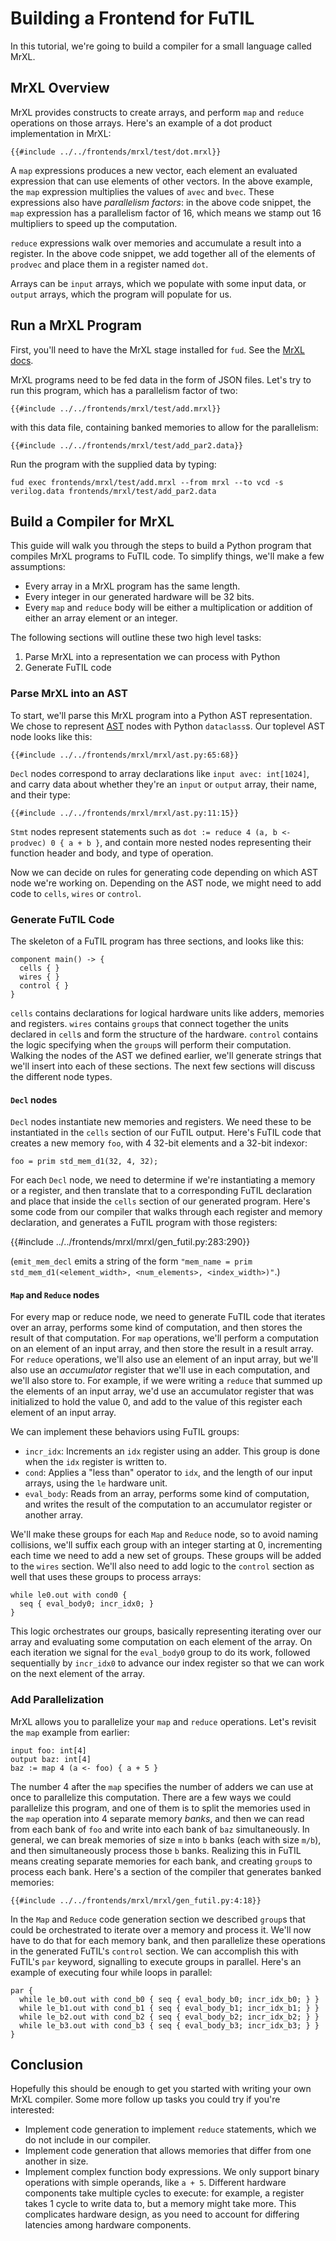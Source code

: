 # Building a Frontend for FuTIL

In this tutorial, we're going to build a compiler for a small language called MrXL.

## MrXL Overview
MrXL provides constructs to create arrays, and perform `map` and `reduce` operations on those arrays. Here's an example of a dot product implementation in MrXL:

```
{{#include ../../frontends/mrxl/test/dot.mrxl}}
```

A `map` expressions produces a new vector, each element an evaluated expression that can use elements of other vectors. In the above example, the `map` expression multiplies the values of `avec` and `bvec`. These expressions also have _parallelism factors_: in the above code snippet, the `map` expression has a parallelism factor of 16, which means we stamp out 16 multipliers to speed up the computation.

`reduce` expressions walk over memories and accumulate a result into a register. In the above code snippet, we add together all of the elements of `prodvec` and place them in a register named `dot`.

Arrays can be `input` arrays, which we populate with some input data, or `output` arrays, which the program will populate for us.

## Run a MrXL Program

First, you'll need to have the MrXL stage installed for `fud`. See the [MrXL docs][mrxldocs].

MrXL programs need to be fed data in the form of JSON files. Let's try to run this program, which has a parallelism factor of two:

```
{{#include ../../frontends/mrxl/test/add.mrxl}}
```

with this data file, containing banked memories to allow for the parallelism:

```
{{#include ../../frontends/mrxl/test/add_par2.data}}
```

Run the program with the supplied data by typing:

```
fud exec frontends/mrxl/test/add.mrxl --from mrxl --to vcd -s verilog.data frontends/mrxl/test/add_par2.data
```

## Build a Compiler for MrXL

This guide will walk you through the steps to build a Python program that compiles MrXL programs to FuTIL code. To simplify things, we'll make a few assumptions:
- Every array in a MrXL program has the same length.
- Every integer in our generated hardware will be 32 bits.
- Every `map` and `reduce` body will be either a multiplication or addition of either an array element or an integer.

The following sections will outline these two high level tasks:
1. Parse MrXL into a representation we can process with Python
1. Generate FuTIL code

### Parse MrXL into an AST

To start, we'll parse this MrXL program into a Python AST representation. We chose to represent [AST][astcode] nodes with Python `dataclass`s. Our toplevel AST node looks like this:

```
{{#include ../../frontends/mrxl/mrxl/ast.py:65:68}}
```

`Decl` nodes correspond to array declarations like `input avec: int[1024]`, and carry data about whether they're an `input` or `output` array, their name, and their type:

```
{{#include ../../frontends/mrxl/mrxl/ast.py:11:15}}
```

`Stmt` nodes represent statements such as `dot := reduce 4 (a, b <- prodvec) 0 { a + b }`, and contain more nested nodes representing their function header and body, and type of operation.

Now we can decide on rules for generating code depending on which AST node we're working on. Depending on the AST node, we might need to add code to `cells`, `wires` or `control`.

### Generate FuTIL Code

The skeleton of a FuTIL program has three sections, and looks like this:

```
component main() -> {
  cells { }
  wires { }
  control { }
}
```

`cells` contains declarations for logical hardware units like adders, memories and registers. `wires` contains `group`s that connect together the units declared in `cell`s and form the structure of the hardware. `control` contains the logic specifying when the `group`s will perform their computation. Walking the nodes of the AST we defined earlier, we'll generate strings that we'll insert into each of these sections. The next few sections will discuss the different node types.


#### `Decl` nodes

`Decl` nodes instantiate new memories and registers. We need these to be instantiated in the `cells` section of our FuTIL output. Here's FuTIL code that creates a new memory `foo`, with 4 32-bit elements and a 32-bit indexor:

```
foo = prim std_mem_d1(32, 4, 32);
```

For each `Decl` node, we need to determine if we're instantiating a memory or a register, and then translate that to a corresponding FuTIL declaration and place that inside the `cells` section of our generated program. Here's some code from our compiler that walks through each register and memory declaration, and generates a FuTIL program with those registers:

{{#include ../../frontends/mrxl/mrxl/gen_futil.py:283:290}}

(`emit_mem_decl` emits a string of the form `"mem_name = prim std_mem_d1(<element_width>, <num_elements>, <index_width>)"`.)

#### `Map` and `Reduce` nodes

For every map or reduce node, we need to generate FuTIL code that iterates over an array, performs some kind of computation, and then stores the result of that computation. For `map` operations, we'll perform a computation on an element of an input array, and then store the result in a result array. For `reduce` operations, we'll also use an element of an input array, but we'll also use an _accumulator_ register that we'll use in each computation, and we'll also store to. For example, if we were writing a `reduce` that summed up the elements of an input array, we'd use an accumulator register that was initialized to hold the value 0, and add to the value of this register each element of an input array.

We can implement these behaviors using FuTIL groups:
- `incr_idx`: Increments an `idx` register using an adder. This group is done when the `idx` register is written to.
- `cond`: Applies a "less than" operator to `idx`, and the length of our input arrays, using the `le` hardware unit.
- `eval_body`: Reads from an array, performs some kind of computation, and writes the result of the computation to an accumulator register or another array.

We'll make these groups for each `Map` and `Reduce` node, so to avoid naming collisions, we'll suffix each group with an integer starting at 0, incrementing each time we need to add a new set of  groups. These groups will be added to the `wires` section. We'll also need to add logic to the `control` section as well that uses these groups to process arrays:

```
while le0.out with cond0 {
  seq { eval_body0; incr_idx0; }
}
```

This logic orchestrates our groups, basically representing iterating over our array and evaluating some computation on each element of the array. On each iteration we signal for the `eval_body0` group to do its work, followed sequentially by `incr_idx0` to advance our index register so that we can work on the next element of the array.

### Add Parallelization

MrXL allows you to parallelize your `map` and `reduce` operations. Let's revisit the `map` example from earlier:

```
input foo: int[4]
output baz: int[4]
baz := map 4 (a <- foo) { a + 5 }
```

The number 4 after the `map` specifies the number of adders we can use at once to parallelize this computation. There are a few ways we could parallelize this program, and one of them is to split the memories used in the `map` operation into 4 separate memory _banks_, and then we can read from each bank of `foo` and write into each bank of `baz` simultaneously. In general, we can break memories of size `m` into `b` banks (each with size `m/b`), and then simultaneously process those `b` banks. Realizing this in FuTIL means creating separate memories for each bank, and creating `group`s to process each bank. Here's a section of the compiler that generates banked memories:

```
{{#include ../../frontends/mrxl/mrxl/gen_futil.py:4:18}}
```

In the `Map` and `Reduce` code generation section we described `group`s that could be orchestrated to iterate over a memory and process it. We'll now have to do that for each memory bank, and then parallelize these operations in the generated FuTIL's `control` section. We can accomplish this with FuTIL's `par` keyword, signalling to execute groups in parallel. Here's an example of executing four while loops in parallel:

```
par {
  while le_b0.out with cond_b0 { seq { eval_body_b0; incr_idx_b0; } }
  while le_b1.out with cond_b1 { seq { eval_body_b1; incr_idx_b1; } }
  while le_b2.out with cond_b2 { seq { eval_body_b2; incr_idx_b2; } }
  while le_b3.out with cond_b3 { seq { eval_body_b3; incr_idx_b3; } }
}
```

## Conclusion

Hopefully this should be enough to get you started with writing your own MrXL compiler. Some more follow up tasks you could try if you're interested:
- Implement code generation to implement `reduce` statements, which we do not include in our compiler.
- Implement code generation that allows memories that differ from one another in size.
- Implement complex function body expressions. We only support binary operations with simple operands, like `a + 5`. Different hardware components take multiple cycles to execute: for example, a register takes 1 cycle to write data to, but a memory might take more. This complicates hardware design, as you need to account for differing latencies among hardware components. 

[astcode]: https://github.com/cucapra/futil/blob/mrxl/mrxl/mrxl/ast.py
[mrxldocs]: https://github.com/cucapra/futil/tree/master/frontends/mrxl 